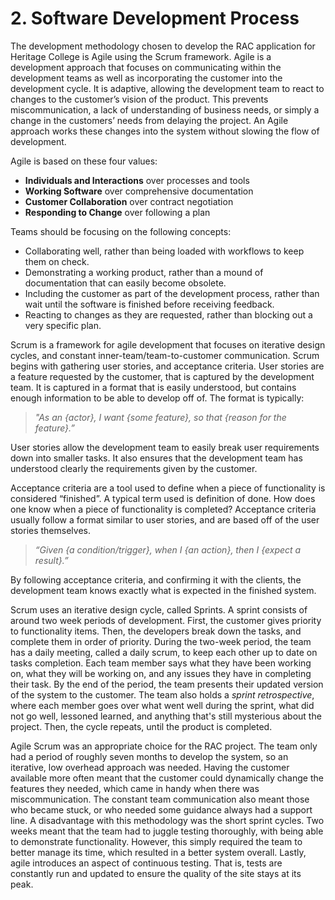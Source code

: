 # 2. Software Development Process

The development methodology chosen to develop the RAC application for Heritage
College is Agile using the Scrum framework. Agile is a development
approach that focuses on communicating within the development teams as well as
incorporating the customer into the development cycle. It is adaptive, allowing
the development team to react to changes to the customer’s vision of the
product. This prevents miscommunication, a lack of understanding of business
needs, or simply a change in the customers’ needs from delaying the project. An
Agile approach works these changes into the system without slowing the
flow of development.

Agile is based on these four values:

- **Individuals and Interactions** over processes and tools
- **Working Software** over comprehensive documentation
- **Customer Collaboration** over contract negotiation
- **Responding to Change** over following a plan

Teams should be focusing on the following concepts:

- Collaborating well, rather than being loaded with workflows to keep them on
    check.
- Demonstrating a working product, rather than a mound of documentation that can
    easily become obsolete.
- Including the customer as part of the development process, rather than wait
    until the software is finished before receiving feedback. 
- Reacting to changes as they are requested, rather than blocking out a very
    specific plan.

Scrum is a framework for agile development that focuses on iterative design
cycles, and constant inner-team/team-to-customer communication. Scrum begins
with gathering user stories, and acceptance criteria. User stories are a
feature requested by the customer, that is captured by the development team.
It is captured in a format that is easily understood, but contains enough
information to be able to develop off of. The format is typically:

> _"As an {actor}, I want {some feature}, so that {reason for the feature}.”_

User stories allow the development team to easily break user requirements down
into smaller tasks. It also ensures that the development team has understood
clearly the requirements given by the customer.

Acceptance criteria are a tool used to define when a piece of functionality is
considered “finished”. A typical term used is definition of done. How does one
know when a piece of functionality is completed? Acceptance criteria usually
follow a format similar to user stories, and are based off of the user stories
themselves.

> _“Given {a condition/trigger}, when I {an action},
> then I {expect a result}.”_

By following acceptance criteria, and confirming it with the clients, the
development team knows exactly what is expected in the finished system.

Scrum uses an iterative design cycle, called Sprints. A sprint consists of
around two week periods of development. First, the customer gives priority to
functionality items. Then, the developers break down the tasks, and complete
them in order of priority. During the two-week period, the team has a daily
meeting, called a daily scrum, to keep each other up to date on tasks
completion. Each team member says what they have been working on, what they
will be working on, and any issues they have in completing their task. By the
end of the period, the team presents their updated version of the system to the
customer. The team also holds a _sprint retrospective_, where each member goes
over what went well during the sprint, what did not go well, lessoned learned,
and anything that's still mysterious about the project. Then, the cycle repeats,
until the product is completed.

Agile Scrum was an appropriate choice for the RAC project. The team only had a
period of roughly seven months to develop the system, so an iterative, low
overhead approach was needed. Having the customer available more often meant
that the customer could dynamically change the features they needed, which came
in handy when there was miscommunication. The constant team communication also
meant those who became stuck, or who needed some guidance always had a support
line. A disadvantage with this methodology was the short sprint cycles. Two weeks
meant that the team had to juggle testing thoroughly, with being able to
demonstrate functionality. However, this simply required the team to better
manage its time, which resulted in a better system overall. Lastly, agile
introduces an aspect of continuous testing. That is, tests are constantly run
and updated to ensure the quality of the site stays at its peak.

